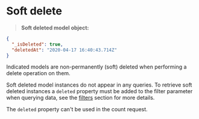 # Soft delete

> **Soft deleted model object:**

```json
{
  "_isDeleted": true,
  "deletedAt": "2020-04-17 16:40:43.714Z"
}
```

Indicated models are non-permanently (soft) deleted when performing a delete operation on them.

Soft deleted model instances do not appear in any queries. To retrieve soft deleted instances a `deleted` property must be added to the filter parameter when querying data, see the [filters](#filters) section for more details.

The `deleted` property can't be used in the count request.

